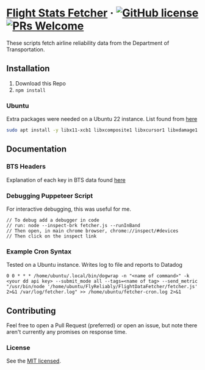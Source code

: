# [Flight Stats Fetcher]() &middot; [![GitHub license](https://img.shields.io/badge/license-MIT-blue.svg)]() [![PRs Welcome](https://img.shields.io/badge/PRs-welcome-brightgreen.svg)](#contributing)

These scripts fetch airline reliability data from the Department of Transportation.

## Installation
1. Download this Repo
1. `npm install`

### Ubuntu
Extra packages were needed on a Ubuntu 22 instance. List found from [here](https://oofnivek.medium.com/ubuntu-install-puppeteer-bd551d6e5fc1)
```bash
sudo apt install -y libx11-xcb1 libxcomposite1 libxcursor1 libxdamage1 libxi-dev libxtst-dev libnss3 libcups2 libxss1 libxrandr2 libasound2 libatk1.0-0 libatk-bridge2.0-0 libpangocairo-1.0-0 libgtk-3-0 libgbm1
```
## Documentation
### BTS Headers
Explanation of each key in BTS data found [here](https://www.openintro.org/data/index.php?data=airline_delay)

### Debugging Puppeteer Script
For interactive debugging, this was useful for me.
```shell
// To debug add a debugger in code 
// run: node --inspect-brk fetcher.js --runInBand
// Then open, in main chrome browser, chrome://inspect/#devices
// Then click on the inspect link
```

### Example Cron Syntax
Tested on a Ubuntu instance.  Writes log to file and reports to Datadog
```
0 0 * * * /home/ubuntu/.local/bin/dogwrap -n "<name of command>" -k <your dd api key> --submit_mode all --tags=<name of tag> --send_metric "/usr/bin/node '/home/ubuntu/FlyReliably/FlightDataFetcher/fetcher.js' 2>&1 /var/log/fetcher.log" >> /home/ubuntu/fetcher-cron.log 2>&1
```

## Contributing

Feel free to open a Pull Request (preferred) or open an issue, but note there aren't currently any promises on response time.  

### License

See the [MIT licensed](./LICENSE).